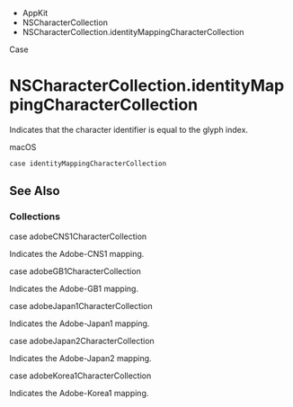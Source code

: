 

- AppKit
- NSCharacterCollection
-  NSCharacterCollection.identityMappingCharacterCollection 

Case

# NSCharacterCollection.identityMappingCharacterCollection

Indicates that the character identifier is equal to the glyph index.

macOS

``` source
case identityMappingCharacterCollection
```

## See Also

### Collections

case adobeCNS1CharacterCollection

Indicates the Adobe-CNS1 mapping.

case adobeGB1CharacterCollection

Indicates the Adobe-GB1 mapping.

case adobeJapan1CharacterCollection

Indicates the Adobe-Japan1 mapping.

case adobeJapan2CharacterCollection

Indicates the Adobe-Japan2 mapping.

case adobeKorea1CharacterCollection

Indicates the Adobe-Korea1 mapping.

